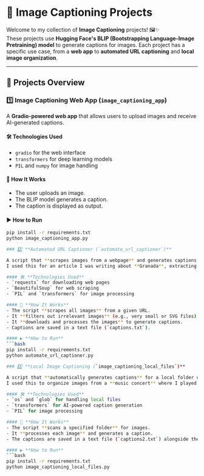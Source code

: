 # 📸 Image Captioning Projects

Welcome to my collection of **Image Captioning** projects! 🖼️✨  
These projects use **Hugging Face's BLIP (Bootstrapping Language-Image Pretraining) model** to generate captions for images. Each project has a specific use case, from a **web app** to **automated URL captioning** and **local image organization**.

---

## 🚀 Projects Overview

### 1️⃣ **Image Captioning Web App (`image_captioning_app`)**
A **Gradio-powered web app** that allows users to upload images and receive AI-generated captions.

#### 🛠️ **Technologies Used**
- `gradio` for the web interface
- `transformers` for deep learning models
- `PIL` and `numpy` for image handling

#### 🔹 **How It Works**
- The user uploads an image.
- The BLIP model generates a caption.
- The caption is displayed as output.

#### ▶️ **How to Run**
```bash
pip install -r requirements.txt
python image_captioning_app.py

### 2️⃣ **Automated URL Captioner (`automate_url_captioner`)**

A script that **scrapes images from a webpage** and generates captions for them.  
I used this for an article I was writing about **Granada**, extracting and captioning images from Wikipedia.

#### 🛠️ **Technologies Used**
- `requests` for downloading web pages
- `BeautifulSoup` for web scraping
- `PIL` and `transformers` for image processing

#### 🔹 **How It Works**
- The script **scrapes all images** from a given URL.
- It **filters out irrelevant images** (e.g., very small or SVG files).
- It **downloads and processes the images** to generate captions.
- Captions are saved in a text file (`captions.txt`).

#### ▶️ **How to Run**
```bash
pip install -r requirements.txt
python automate_url_captioner.py

### 3️⃣ **Local Image Captioning (`image_captioning_local_files`)**

A script that **automatically generates captions** for a local folder of images.  
I used this to organize images from a **music concert** where I played as a **pianist**. 🎹🎶

#### 🛠️ **Technologies Used**
- `os` and `glob` for handling local files
- `transformers` for AI-powered caption generation
- `PIL` for image processing

#### 🔹 **How It Works**
- The script **scans a specified folder** for images.
- It **processes each image** and generates a caption.
- The captions are saved in a text file (`captions2.txt`) alongside the image names.

#### ▶️ **How to Run**
```bash
pip install -r requirements.txt
python image_captioning_local_files.py
